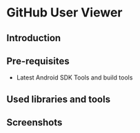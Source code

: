 
GitHub User Viewer
====================

<developing in progress>

Introduction
------------

<developing in progress>

Pre-requisites
---------------


- Latest Android SDK Tools and build tools


Used libraries and tools
-------------------------

Screenshots
-------------
